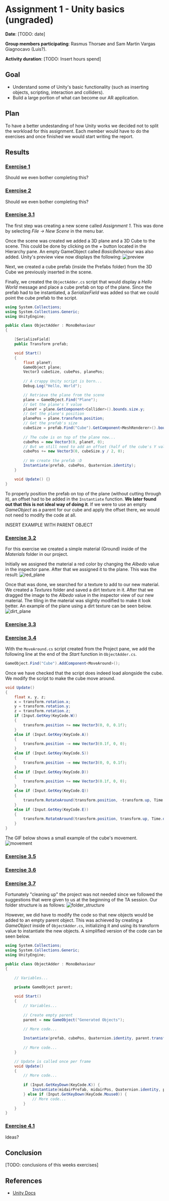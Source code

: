 # Assignment 1 - Unity basics (ungraded)

**Date**: [TODO: date]

**Group members participating**: Rasmus Thorsøe and Sam Martin Vargas Giagnocavo (Luis?).

**Activity duration**: [TODO: Insert hours spend]

## Goal
- Understand some of Unity's basic functionality (such as inserting objects, scripting, interaction and colliders).
- Build a large portion of what can become our AR application.

## Plan
To have a better undestanding of how Unity works we decided not to split the workload for this assignment. Each member would have to do the exercises and once finished we would start writing the report.

## Results

### <ins>Exercise 1</ins>
Should we even bother completing this?
### <ins>Exercise 2</ins>
Should we even bother completing this?
### <ins>Exercise 3.1</ins>
The first step was creating a new scene called *Assignment 1*. This was done by selecting *File → New Scene* in the menu bar.

Once the scene was created we added a 3D plane and a 3D Cube to the scene. This could be done by clicking on the *+* button located in the Hierarchy pane. An empty GameObject called *BasicBehaviour* was also added. Unity's preview view now displays the following:
![preview](media/assignment_1/preview.png)

Next, we created a cube prefab (inside the Prefabs folder) from the 3D Cube we previously inserted in the scene.

Finally, we created the `ObjectAdder.cs` script that would display a *Hello World* message and place a cube prefab on top of the plane. Since the prefab had to be instantiated, a *SerializeField* was added so that we could point the cube prefab to the script.
```c#
using System.Collections;
using System.Collections.Generic;
using UnityEngine;

public class ObjectAdder : MonoBehaviour
{

    [SerializeField]
    public Transform prefab;

    void Start()
    {
        float planeY;
        GameObject plane;
        Vector3 cubeSize, cubePos, planePos;
        
        // A crappy Unity script is born...
        Debug.Log("Hello, World");

        // Retrieve the plane from the scene
        plane = GameObject.Find("Plane");
        // Get the plane's Y value
        planeY = plane.GetComponent<Collider>().bounds.size.y;
        // Get the plane's position
        planePos = plane.transform.position;
        // Get the prefab's size
        cubeSize = prefab.Find("Cube").GetComponent<MeshRenderer>().bounds.size;
        
        // The cube is on top of the plane now...
        cubePos = new Vector3(0, planeY, 0);
        // But we still need to add an offset (half of the cube's Y value)
        cubePos += new Vector3(0, cubeSize.y / 2, 0);
        
        // We create the prefab :D
        Instantiate(prefab, cubePos, Quaternion.identity);
    }

    void Update() {}
}
```

To properly position the prefab on top of the plane (without cutting through it), an offset had to be added in the `Instantiate` function. **We later found out that this is not ideal way of doing it**. If we were to use an empty *GameObject* as a parent for our cube and apply the offset there, we would not need to modify the code at all.

INSERT EXAMPLE WITH PARENT OBJECT

### <ins>Exercise 3.2</ins>
For this exercise we created a simple material (Ground) inside of the *Materials* folder in our project.

Initially we assigned the material a red color by changing the *Albedo* value in the inspector pane. After that we assigned it to the plane. This was the result:
![red_plane](media/assignment_1/red_plane.png)

Once that was done, we searched for a texture to add to our new material. We created a *Textures* folder and saved a dirt texture in it. After that we dragged the image to the *Albedo* value in the inspector view of our new material. The tiling in the material was slightly modified to make it look better. An example of the plane using a dirt texture can be seen below.
![dirt_plane](media/assignment_1/dirt_plane.png)
### <ins>Exercise 3.3</ins>
### <ins>Exercise 3.4</ins>
With the `MoveAround.cs` script created from the Project pane, we add the following line at the end of the *Start* function in `ObjectAdder.cs`.
```c#
GameObject.Find("Cube").AddComponent<MoveAround>();
```
Once we have checked that the script does indeed load alongside the cube. We modify the script to make the cube move around.

```c#
void Update()
{
    float x, y, z;
    x = transform.rotation.x;
    y = transform.rotation.y;
    z = transform.rotation.z;
    if (Input.GetKey(KeyCode.W))
    {
        transform.position += new Vector3(0, 0, 0.1f);
    }
    else if (Input.GetKey(KeyCode.A))
    {
        transform.position -= new Vector3(0.1f, 0, 0);
    }
    else if (Input.GetKey(KeyCode.S))
    {
        transform.position -= new Vector3(0, 0, 0.1f);
    }
    else if (Input.GetKey(KeyCode.D))
    {
        transform.position += new Vector3(0.1f, 0, 0);
    }
    else if (Input.GetKey(KeyCode.Q))
    {
        transform.RotateAround(transform.position, -transform.up, Time.deltaTime * 90f);
    }
    else if (Input.GetKey(KeyCode.E))
    {
        transform.RotateAround(transform.position, transform.up, Time.deltaTime * 90f);
    }
}
```

The GIF below shows a small example of the cube's movement.
![movement](media/assignment_1/movement.gif)

### <ins>Exercise 3.5</ins>
### <ins>Exercise 3.6</ins>
### <ins>Exercise 3.7</ins>
Fortunately "cleaning up" the project was not needed since we followed the suggestions that were given to us at the beginning of the TA session. Our folder structure is as follows:
![folder_structure](media/assignment_1/folder_structure.png)

However, we did have to modify the code so that new objects would be added to an empty parent object. This was achieved by creating a *GameObject* inside of `ObjectAdder.cs`, initializing it and using its transform value to instantiate the new objects. A simplified version of the code can be seen below.
```c#
using System.Collections;
using System.Collections.Generic;
using UnityEngine;

public class ObjectAdder : MonoBehaviour
{

    // Variables...
    
    private GameObject parent;

    void Start()
    {
        // Variables...
        
        // Create empty parent
        parent = new GameObject("Generated Objects");

        // More code...
        
        Instantiate(prefab, cubePos, Quaternion.identity, parent.transform);
        
        // More code...
    }

    // Update is called once per frame
    void Update()
    {
        // More code...
        
        if (Input.GetKeyDown(KeyCode.K)) {
            Instantiate(midairPrefab, midairPos, Quaternion.identity, parent.transform);
        } else if (Input.GetKeyDown(KeyCode.Mouse0)) {
            // More code...
        }
    }
}
```
### <ins>Exercise 4.1</ins>
Ideas?

## Conclusion
[TODO: conclusions of this weeks exercises]

## References
- [Unity Docs](https://docs.unity3d.com/Manual/index.html)
